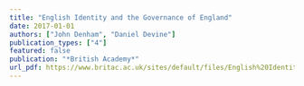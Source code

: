 ```yaml
---
title: "English Identity and the Governance of England"
date: 2017-01-01
authors: ["John Denham", "Daniel Devine"]
publication_types: ["4"]
featured: false
publication: "*British Academy*"
url_pdf: https://www.britac.ac.uk/sites/default/files/English%20Identity%20and%20the%20governance%20of%20England.pdf
---
```


